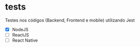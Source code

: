 # tests

Testes nos códigos (Backend, Frontend e mobile) utilizando Jest

- [x] NodeJS
- [ ] ReactJS
- [ ] React Native
